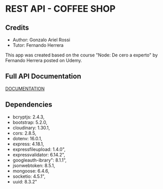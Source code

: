 # REST API - COFFEE SHOP

## Credits

- Author: Gonzalo Ariel Rossi
- Tutor: Fernando Herrera

This app was created based on the course "Node: De cero a experto" by Fernando Herrera posted on Udemy.

## Full API Documentation

[DOCUMENTATION](https://documenter.getpostman.com/view/21502975/VUjPJ5oo)

## Dependencies

- bcryptjs: 2.4.3,
- bootstrap: 5.2.0,
- cloudinary: 1.30.1,
- cors: 2.8.5,
- dotenv: 16.0.1,
- express: 4.18.1,
- expressfileupload: 1.4.0",
- expressvalidator: 6.14.2",
- googleauth-ibrary": 8.1.1",
- jsonwebtoken: 8.5.1,
- mongoose: 6.4.6,
- socketio: 4.5.1",
- uuid: 8.3.2"
